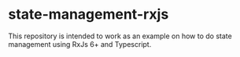 # state-management-rxjs

This repository is intended to work as an example on how to do state management using RxJs 6+ and Typescript.
